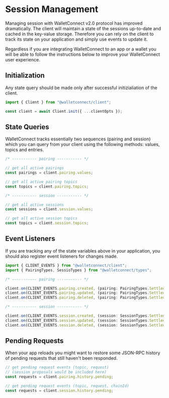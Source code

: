 # Session Management

Managing session with WalletConnect v2.0 protocol has improved dramatically. The client will maintain a state of the sessions up-to-date and cached in the key-value storage. Therefore you can rely on the client to track its state on your application and simply use events to update it.

Regardless if you are integrating WalletConnect to an app or a wallet you will be able to follow the instructions below to improve your WalletConnect user experience.

## Initialization

Any state query should be made only after successful initizialiation of the client.

```typescript
import { Client } from "@walletconnect/client";

const client = await Client.init({ ...clientOpts });
```

## State Queries

WalletConnect tracks essentially two sequences (pairing and session) which you can query from your client using the following methods: values, topics and entries.

```typescript
/* ----------- pairing ----------- */

// get all active pairings
const pairings = client.pairing.values;

// get all active pairing topics
const topics = client.pairing.topics;

/* ----------- session ----------- */

// get all active sessions
const sessions = client.session.values;

// get all active session topics
const topics = client.session.topics;
```

## Event Listeners

If you are tracking any of the state variables above in your application, you should also register event listeners for changes made.

```typescript
import { CLIENT_EVENTS } from "@walletconnect/client";
import { PairingTypes, SessioTypes } from "@walletconnect/types";

/* ----------- pairing ----------- */

client.on(CLIENT_EVENTS.pairing.created, (pairing: PairingTypes.Settled) => {});
client.on(CLIENT_EVENTS.pairing.updated, (pairing: PairingTypes.Settled) => {});
client.on(CLIENT_EVENTS.pairing.deleted, (pairing: PairingTypes.Settled) => {});

/* ----------- session ----------- */

client.on(CLIENT_EVENTS.session.created, (session: SessionTypes.Settled) => {});
client.on(CLIENT_EVENTS.session.updated, (session: SessionTypes.Settled) => {});
client.on(CLIENT_EVENTS.session.deleted, (session: SessionTypes.Settled) => {});
```

## Pending Requests

When your app reloads you might want to restore some JSON-RPC history of pending requests that still haven't been responded.

```typescript
// get pending request events (topic, request)
// (session proposals would be included here)
const requests = client.pairing.history.pending;

// get pending request events (topic, request, chainId)
const requests = client.session.history.pending;
```
